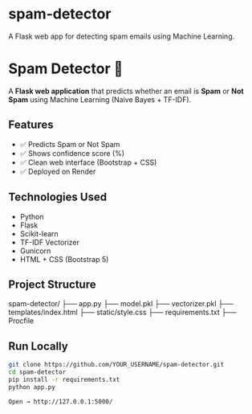 # spam-detector
A Flask web app for detecting spam emails using Machine Learning.
# Spam Detector 📨

A **Flask web application** that predicts whether an email is **Spam** or **Not Spam** using Machine Learning (Naive Bayes + TF-IDF).

## Features
- ✅ Predicts Spam or Not Spam
- ✅ Shows confidence score (%)
- ✅ Clean web interface (Bootstrap + CSS)
- ✅ Deployed on Render

## Technologies Used
- Python
- Flask
- Scikit-learn
- TF-IDF Vectorizer
- Gunicorn
- HTML + CSS (Bootstrap 5)

## Project Structure
spam-detector/
├── app.py
├── model.pkl
├── vectorizer.pkl
├── templates/index.html
├── static/style.css
├── requirements.txt
├── Procfile



## Run Locally
```bash
git clone https://github.com/YOUR_USERNAME/spam-detector.git
cd spam-detector
pip install -r requirements.txt
python app.py

Open → http://127.0.0.1:5000/
